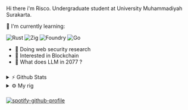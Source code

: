 ###

Hi there i'm Risco. Undergraduate student at University Muhammadiyah Surakarta.

📃 I'm currently learning:

![Rust](https://img.shields.io/badge/Rust-000000?style=for-the-badge&logo=rust&logoColor=white) ![Zig](https://img.shields.io/badge/Zig-F7A41D?style=for-the-badge&logo=zig&logoColor=white) ![Foundry](https://img.shields.io/badge/Foundry-000000?style=for-the-badge&logo=ethereum&logoColor=white) ![Go](https://img.shields.io/badge/Go-00ADD8?style=for-the-badge&logo=go&logoColor=white)

- 🌱 Doing web security research
- 🌸 Interested in Blockchain
- 🌻 What does LLM in 2077 ?

###

<details>
<summary>⚡ Github Stats</summary>

![R1sco's GitHub stats](https://github-readme-stats.vercel.app/api?username=R1sco&show_icons=true&theme=dark)

</details>

<details>
<summary>⚙️ My rig</summary>

* **OS:** Windows and Linux (ubuntu)
* **Laptop:** Lenovo Ideapad Gaming 3 
* **Browser:** Brave (Lower memory so far)
* **Terminal:** Powershell  
* **Code Editor:** VSCode, Android Studio, Windsurf (sometimes)  
* **Other Tools:** Postman, Notion, N8n, And Burpsuite (hackerman) 
* **To Stay Updated:** Twitter, Facebook, Reddit

</details>

###

[![spotify-github-profile](https://spotify-github-profile.kittinanx.com/api/view?uid=21mebihb4qldwhl4lwpgmxj4q&cover_image=true&theme=natemoo-re&show_offline=false&background_color=121212&interchange=false&bar_color=53b14f&bar_color_cover=false)](https://github.com/kittinan/spotify-github-profile)

